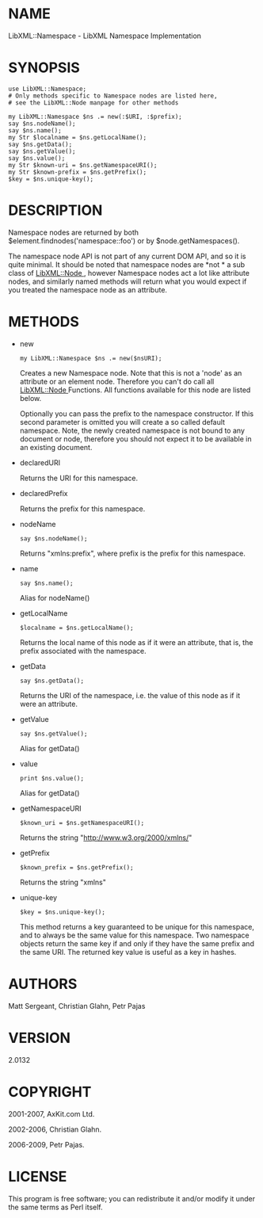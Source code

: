 NAME
====

LibXML::Namespace - LibXML Namespace Implementation

SYNOPSIS
========

    use LibXML::Namespace;
    # Only methods specific to Namespace nodes are listed here,
    # see the LibXML::Node manpage for other methods

    my LibXML::Namespace $ns .= new(:$URI, :$prefix);
    say $ns.nodeName();
    say $ns.name();
    my Str $localname = $ns.getLocalName();
    say $ns.getData();
    say $ns.getValue();
    say $ns.value();
    my Str $known-uri = $ns.getNamespaceURI();
    my Str $known-prefix = $ns.getPrefix();
    $key = $ns.unique-key();

DESCRIPTION
===========

Namespace nodes are returned by both $element.findnodes('namespace::foo') or by $node.getNamespaces().

The namespace node API is not part of any current DOM API, and so it is quite minimal. It should be noted that namespace nodes are *not * a sub class of [LibXML::Node ](LibXML::Node ), however Namespace nodes act a lot like attribute nodes, and similarly named methods will return what you would expect if you treated the namespace node as an attribute.

METHODS
=======

  * new

        my LibXML::Namespace $ns .= new($nsURI);

    Creates a new Namespace node. Note that this is not a 'node' as an attribute or an element node. Therefore you can't do call all [LibXML::Node ](LibXML::Node ) Functions. All functions available for this node are listed below.

    Optionally you can pass the prefix to the namespace constructor. If this second parameter is omitted you will create a so called default namespace. Note, the newly created namespace is not bound to any document or node, therefore you should not expect it to be available in an existing document.

  * declaredURI

    Returns the URI for this namespace.

  * declaredPrefix

    Returns the prefix for this namespace.

  * nodeName

        say $ns.nodeName();

    Returns "xmlns:prefix", where prefix is the prefix for this namespace.

  * name

        say $ns.name();

    Alias for nodeName()

  * getLocalName

        $localname = $ns.getLocalName();

    Returns the local name of this node as if it were an attribute, that is, the prefix associated with the namespace.

  * getData

        say $ns.getData();

    Returns the URI of the namespace, i.e. the value of this node as if it were an attribute.

  * getValue

        say $ns.getValue();

    Alias for getData()

  * value

        print $ns.value();

    Alias for getData()

  * getNamespaceURI

        $known_uri = $ns.getNamespaceURI();

    Returns the string "http://www.w3.org/2000/xmlns/"

  * getPrefix

        $known_prefix = $ns.getPrefix();

    Returns the string "xmlns"

  * unique-key

        $key = $ns.unique-key();

    This method returns a key guaranteed to be unique for this namespace, and to always be the same value for this namespace. Two namespace objects return the same key if and only if they have the same prefix and the same URI. The returned key value is useful as a key in hashes.

AUTHORS
=======

Matt Sergeant, Christian Glahn, Petr Pajas

VERSION
=======

2.0132

COPYRIGHT
=========

2001-2007, AxKit.com Ltd.

2002-2006, Christian Glahn.

2006-2009, Petr Pajas.

LICENSE
=======

This program is free software; you can redistribute it and/or modify it under the same terms as Perl itself.

